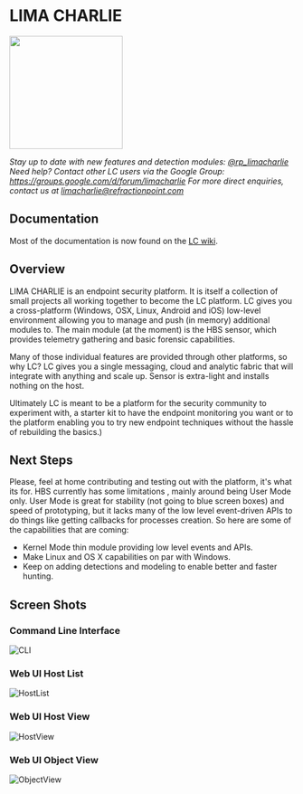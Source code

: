 # LIMA CHARLIE
<img src="https://raw.github.com/refractionPOINT/limacharlie/master/doc/lc.png" width="200">

*Stay up to date with new features and detection modules: [@rp_limacharlie](https://twitter.com/rp_limacharlie)*
*Need help? Contact other LC users via the Google Group: https://groups.google.com/d/forum/limacharlie*
*For more direct enquiries, contact us at limacharlie@refractionpoint.com*

## Documentation
Most of the documentation is now found on the [LC wiki](https://github.com/refractionPOINT/limacharlie/wiki).

## Overview
LIMA CHARLIE is an endpoint security platform. It is itself a collection of small projects all working together
to become the LC platform. LC gives you a cross-platform (Windows, OSX, Linux, Android and iOS) low-level 
environment allowing you to manage and push (in memory) additional modules to. The main module (at the moment) 
is the HBS sensor, which provides telemetry gathering and basic forensic capabilities.
 
Many of those individual features are provided through other platforms, so why LC? LC gives you a single 
messaging, cloud and analytic fabric that will integrate with anything and scale up. Sensor is extra-light
and installs nothing on the host.

Ultimately LC is meant to be a platform for the security community to experiment with, a starter kit to have the 
endpoint monitoring you want or to the platform enabling you to try new endpoint techniques without the hassle of
rebuilding the basics.)

## Next Steps
Please, feel at home contributing and testing out with the platform, it's what its for. HBS currently has some limitations
, mainly around being User Mode only. User Mode is great for stability (not going to blue screen boxes) and speed
of prototyping, but it lacks many of the low level event-driven APIs to do things like getting callbacks for processes
creation. So here are some of the capabilities that are coming:
- Kernel Mode thin module providing low level events and APIs.
- Make Linux and OS X capabilities on par with Windows.
- Keep on adding detections and modeling to enable better and faster hunting.

## Screen Shots
### Command Line Interface
![CLI](https://raw.github.com/refractionPOINT/limacharlie/master/doc/screenshots/ss_cli.png)

### Web UI Host List
![HostList](https://raw.github.com/refractionPOINT/limacharlie/master/doc/screenshots/ss_hostlist.png)

### Web UI Host View
![HostView](https://raw.github.com/refractionPOINT/limacharlie/master/doc/screenshots/ss_hostview.png)

### Web UI Object View
![ObjectView](https://raw.github.com/refractionPOINT/limacharlie/master/doc/screenshots/ss_object.png)
